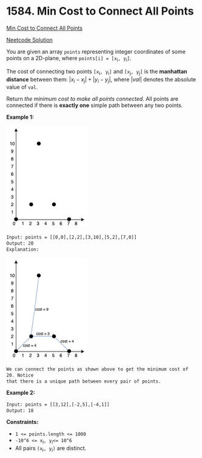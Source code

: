# 1584. Min Cost to Connect All Points

[Min Cost to Connect All Points](https://leetcode.com/problems/min-cost-to-connect-all-points/description/)

[Neetcode Solution](https://www.youtube.com/watch?v=f7JOBJIC-NA&pp=ygUnbmVldGNvZGUgTWluIENvc3QgdG8gQ29ubmVjdCBBbGwgUG9pbnRz)

You are given an array `points` representing integer coordinates of some points
on a 2D-plane, where `points[i] = [x`<sub>i</sub>`, y`<sub>i</sub>`]`.

The cost of connecting two points `[x`<sub>i</sub>`, y`<sub>i</sub>`]` and
`[x`<sub>j</sub>`, y`<sub>j</sub>`]` is the <b>manhattan distance</b> between
them: $|x_i - x_j| + |y_i - y_j|$, where $|val|$ denotes the absolute value of
`val`.

Return <em>the minimum cost to make all points connected</em>. All points are
connected if there is <b>exactly one</b> simple path between any two points.

**Example 1:**

<img src="./min_cost_to_connect_all_points_01.png" />

```
Input: points = [[0,0],[2,2],[3,10],[5,2],[7,0]]
Output: 20
Explanation:
```

<img src="./min_cost_to_connect_all_points_02.png" />

```
We can connect the points as shown above to get the minimum cost of 20. Notice
that there is a unique path between every pair of points.
```

**Example 2:**

```
Input: points = [[3,12],[-2,5],[-4,1]]
Output: 18
```

**Constraints:**

- `1 <= points.length <= 1000`
- `-10^6 <= x`<sub>i</sub>`, y`<sub>i</sub>`<= 10^6`
- All pairs `(x`<sub>i</sub>`, y`<sub>i</sub>`)` are distinct.
